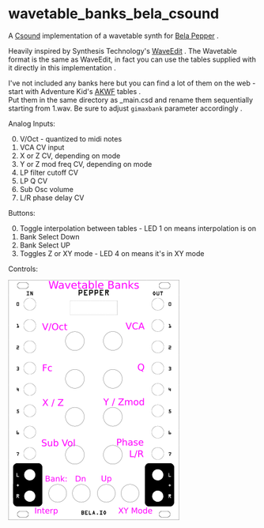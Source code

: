 # wavetable_banks_bela_csound

A [Csound](https://csound.com) implementation of a wavetable synth for [Bela Pepper](https://learn.bela.io/products/modular/pepper/) .

Heavily inspired by Synthesis Technology's [WaveEdit](https://github.com/AndrewBelt/WaveEdit) .  The Wavetable format is the same as WaveEdit, in fact you can use the tables supplied with it directly in this implementation .

I've not included any banks here but you can find a lot of them on the web - start with Adventure Kid's [AKWF](https://github.com/KristofferKarlAxelEkstrand/AKWF-FREE/tree/master/AKWF--Synthesis-Technology/Wavetables) tables .  
Put them in the same directory as \_main.csd and rename them sequentially starting from 1.wav.  Be sure to adjust ```gimaxbank``` parameter accordingly .  

Analog Inputs:

  0. V/Oct - quantized to midi notes
  1. VCA CV input 
  2. X or Z CV, depending on mode
  3. Y or Z mod freq CV, depending on mode
  4. LP filter cutoff CV
  5. LP Q CV
  6. Sub Osc volume
  7. L/R phase delay CV

Buttons:  

  0. Toggle interpolation between tables - LED 1 on means interpolation is on
  1. Bank Select Down
  2. Bank Select UP
  3. Toggles Z or XY mode - LED 4 on means it's in XY mode  

Controls:  

![controls](https://github.com/jazamatronic/bela_pepper_patches/blob/main/wavetable_banks_bela_csound/wavetable_banks.png)

